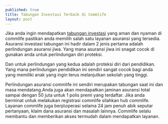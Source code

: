 ```yaml
---
published: true
title: Tabungan Investasi Terbaik di Commlife
layout: post
---
```

Jika anda ingin mendapatkan <a href="http://www.commlife.co.id/Solutions/Insurance-Option/List-of-Unit-Link-Life-Insurance/Investra-Platinum">tabungan investasi</a> yang aman dan nyaman di commlife pastikan anda memilih salah satu layanan asuransi yang tersedia. Asuransi investasi tabungan ini hadir dalam 2 jenis pertama adalah perlindungan asuransi jiwa. Yang mana asuransi jiwa ini snagat cocok di gunakan anda untuk perlindungan diri proteksi.

Dan untuk perlindungan yang kedua adalah proteksi diri dari pendidikan. Yang mana perlindungan pendidikan ini sendiri sangat cocok bagi anda yang memiliki anak yang ingin terus melanjutkan sekolah yang tinggi.

Perlindungan asuransi commlife ini sendiri merupakan tabungan saat ini dan masa mendatang.Anda juga akan mendapatkan jaminan asuransi total sampai dengan 50 juta untuk 1 polis premi yang terdaftar. Jika anda berminat untuk melakukan registrasi commlife silahkan hub commlife.
Layanan commlife juga berp\operasi selama 24 jam penuh abik seputar pertanyaan, klaim dana asuransi dan masalah lainnya. Commlife selalu membantu dan memberikan akses termudah dalam mendapatkan layanan.
